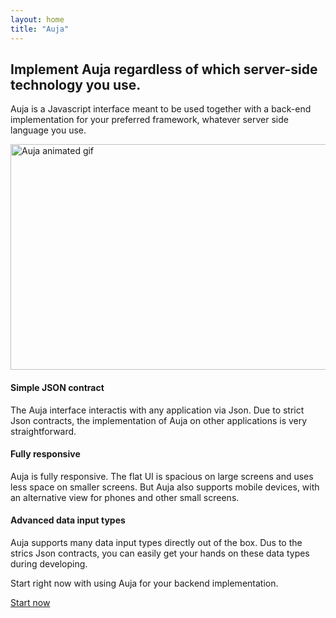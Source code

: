 ```yaml
---
layout: home
title: "Auja"
---
```


<h2 class="no-line">Implement Auja regardless of which server-side technology you use.</h2>

<p class="leading underline"> Auja is a Javascript interface meant to be used together with a back-end implementation for your preferred framework, whatever server side language you use.</p>

<div class="wrapper">
    <div class="animated-gif">
    <span></span>
        <img src="../images/auja-animated.gif" alt="Auja animated gif" width="640" height="361" />
    </div>
</div>

<div class="row">
    <div class="col-xs-12 col-md-4">
        <h4>Simple JSON contract</h4>
        <p>The Auja interface interactis with any application via Json. Due to strict Json contracts, the implementation of Auja on other applications is very straightforward.</p>
    </div>
    <div class="col-xs-12 col-md-4">
        <h4>Fully responsive</h4>
        <p>Auja is fully responsive. The flat UI is spacious on large screens and uses less space on smaller screens. But Auja also supports mobile devices, with an alternative view for phones and other small screens.</p>
    </div>
    <div class="col-xs-12 col-md-4">
        <h4>Advanced data input types</h4>
        <p>Auja supports many data input types directly out of the box. Dus to the strics Json contracts,  you can easily get your hands on these data types during developing.</p>
    </div>
</div>

<div class="page-devider"></div>

<p class="leading"> Start right now with using Auja for your backend implementation.</p>

<div class="align-center">
    <a href="/getting_started.html" class="button black">Start now</a>
</div>